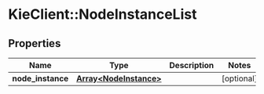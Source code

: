 # KieClient::NodeInstanceList

## Properties
Name | Type | Description | Notes
------------ | ------------- | ------------- | -------------
**node_instance** | [**Array&lt;NodeInstance&gt;**](NodeInstance.md) |  | [optional] 



